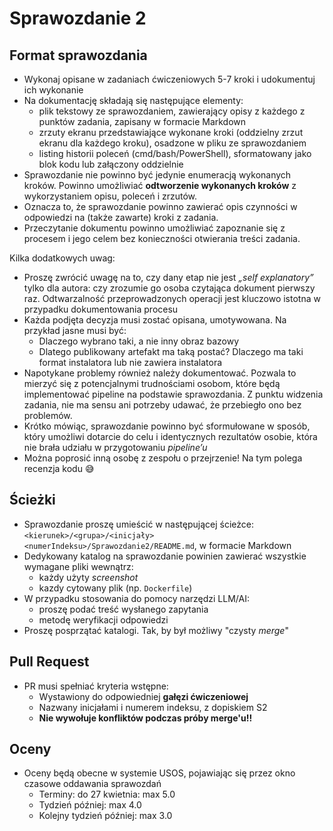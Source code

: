 # Sprawozdanie 2

## Format sprawozdania
- Wykonaj opisane w zadaniach ćwiczeniowych 5-7 kroki i udokumentuj ich wykonanie
- Na dokumentację składają się następujące elementy:
  - plik tekstowy ze sprawozdaniem, zawierający opisy z każdego z punktów zadania, zapisany w formacie Markdown
  - zrzuty ekranu przedstawiające wykonane kroki (oddzielny zrzut ekranu dla każdego kroku), osadzone w pliku ze sprawozdaniem
  - listing historii poleceń (cmd/bash/PowerShell), sformatowany jako blok kodu lub załączony oddzielnie
- Sprawozdanie nie powinno być jedynie enumeracją wykonanych kroków. Powinno umożliwiać **odtworzenie wykonanych kroków** z wykorzystaniem opisu, poleceń i zrzutów.
- Oznacza to, że sprawozdanie powinno zawierać opis czynności w odpowiedzi na (także zawarte) kroki z zadania.
- Przeczytanie dokumentu powinno umożliwiać zapoznanie się z procesem i jego celem bez konieczności otwierania treści zadania.

Kilka dodatkowych uwag:
* Proszę zwrócić uwagę na to, czy dany etap nie jest *„self explanatory”* tylko dla autora: czy zrozumie go osoba czytająca dokument pierwszy raz. Odtwarzalność przeprowadzonych operacji jest kluczowo istotna w przypadku dokumentowania procesu
* Każda podjęta decyzja musi zostać opisana, umotywowana. Na przykład jasne musi być:
  * Dlaczego wybrano taki, a nie inny obraz bazowy
  * Dlatego publikowany artefakt ma taką postać? Dlaczego ma taki format instalatora lub nie zawiera instalatora
* Napotykane problemy również należy dokumentować. Pozwala to mierzyć się z potencjalnymi trudnościami osobom, które będą implementować pipeline na podstawie sprawozdania. Z punktu widzenia zadania, nie ma sensu ani potrzeby udawać, że przebiegło ono bez problemów.
* Krótko mówiąc, sprawozdanie powinno być sformułowane w sposób, który umożliwi dotarcie do celu i identycznych rezultatów osobie, która nie brała udziału w przygotowaniu *pipeline’u*
* Można poprosić inną osobę z zespołu o przejrzenie! Na tym polega recenzja kodu 😅


## Ścieżki
- Sprawozdanie proszę umieścić w następującej ścieżce: ```<kierunek>/<grupa>/<inicjały><numerIndeksu>/Sprawozdanie2/README.md```, w formacie Markdown
- Dedykowany katalog na sprawozdanie powinien zawierać wszystkie wymagane pliki wewnątrz:
  - każdy użyty *screenshot*
  - kazdy cytowany plik (np. `Dockerfile`)
- W przypadku stosowania do pomocy narzędzi LLM/AI:
  - proszę podać treść wysłanego zapytania
  - metodę weryfikacji odpowiedzi
- Proszę posprzątać katalogi. Tak, by był możliwy "czysty *merge*"

## Pull Request
- PR musi spełniać kryteria wstępne:
  - Wystawiony do odpowiedniej **gałęzi ćwiczeniowej**
  - Nazwany inicjałami i numerem indeksu, z dopiskiem S2
  - **Nie wywołuje konfliktów podczas próby merge'u!!**

## Oceny
- Oceny będą obecne w systemie USOS, pojawiając się przez okno czasowe oddawania sprawozdań
  - Terminy: do 27 kwietnia: max 5.0
  - Tydzień później: max 4.0
  - Kolejny tydzień później: max 3.0
